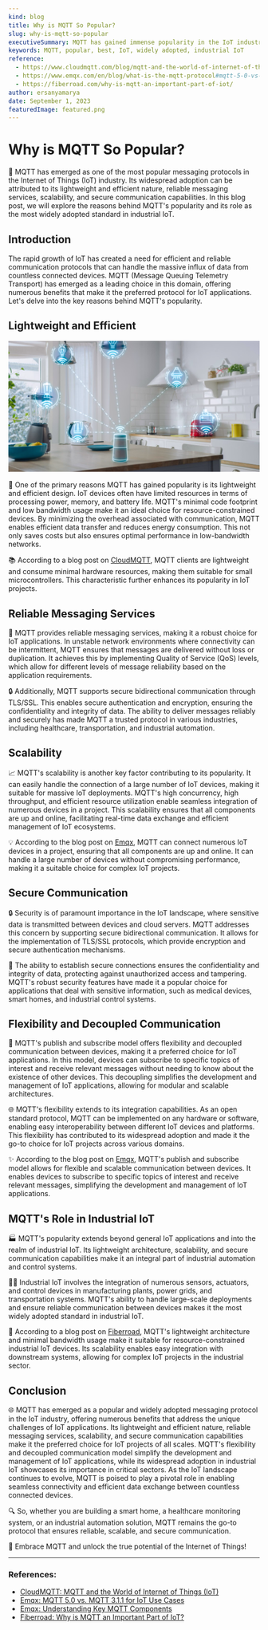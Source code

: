 ```yaml
---
kind: blog
title: Why is MQTT So Popular?
slug: why-is-mqtt-so-popular
executiveSummary: MQTT has gained immense popularity in the IoT industry due to its lightweight and efficient nature, reliable messaging services, scalability, and secure communication capabilities. This blog post explores the reasons behind MQTT's popularity and its widespread adoption in industrial IoT.
keywords: MQTT, popular, best, IoT, widely adopted, industrial IoT
reference:
  - https://www.cloudmqtt.com/blog/mqtt-and-the-world-of-internet-of-things-iot.html
  - https://www.emqx.com/en/blog/what-is-the-mqtt-protocol#mqtt-5-0-vs-mqtt-3-1-1-for-iot-use-cases
  - https://fiberroad.com/why-is-mqtt-an-important-part-of-iot/
author: ersanyamarya
date: September 1, 2023
featuredImage: featured.png
---
```


# Why is MQTT So Popular?

🌟 MQTT has emerged as one of the most popular messaging protocols in the Internet of Things (IoT) industry. Its widespread adoption can be attributed to its lightweight and efficient nature, reliable messaging services, scalability, and secure communication capabilities. In this blog post, we will explore the reasons behind MQTT's popularity and its role as the most widely adopted standard in industrial IoT.

## Introduction

The rapid growth of IoT has created a need for efficient and reliable communication protocols that can handle the massive influx of data from countless connected devices. MQTT (Message Queuing Telemetry Transport) has emerged as a leading choice in this domain, offering numerous benefits that make it the preferred protocol for IoT applications. Let's delve into the key reasons behind MQTT's popularity.

## Lightweight and Efficient

<!-- // mark down image -->

![Lightweight and Efficient](./lightweight-and-efficient.png)

🚀 One of the primary reasons MQTT has gained popularity is its lightweight and efficient design. IoT devices often have limited resources in terms of processing power, memory, and battery life. MQTT's minimal code footprint and low bandwidth usage make it an ideal choice for resource-constrained devices. By minimizing the overhead associated with communication, MQTT enables efficient data transfer and reduces energy consumption. This not only saves costs but also ensures optimal performance in low-bandwidth networks.

📚 According to a blog post on [CloudMQTT](https://www.cloudmqtt.com/blog/mqtt-and-the-world-of-internet-of-things-iot.html), MQTT clients are lightweight and consume minimal hardware resources, making them suitable for small microcontrollers. This characteristic further enhances its popularity in IoT projects.

## Reliable Messaging Services

📨 MQTT provides reliable messaging services, making it a robust choice for IoT applications. In unstable network environments where connectivity can be intermittent, MQTT ensures that messages are delivered without loss or duplication. It achieves this by implementing Quality of Service (QoS) levels, which allow for different levels of message reliability based on the application requirements.

🔒 Additionally, MQTT supports secure bidirectional communication through TLS/SSL. This enables secure authentication and encryption, ensuring the confidentiality and integrity of data. The ability to deliver messages reliably and securely has made MQTT a trusted protocol in various industries, including healthcare, transportation, and industrial automation.

## Scalability

📈 MQTT's scalability is another key factor contributing to its popularity. It can easily handle the connection of a large number of IoT devices, making it suitable for massive IoT deployments. MQTT's high concurrency, high throughput, and efficient resource utilization enable seamless integration of numerous devices in a project. This scalability ensures that all components are up and online, facilitating real-time data exchange and efficient management of IoT ecosystems.

💡 According to the blog post on [Emqx](https://www.emqx.com/en/blog/what-is-the-mqtt-protocol#mqtt-5-0-vs-mqtt-3-1-1-for-iot-use-cases), MQTT can connect numerous IoT devices in a project, ensuring that all components are up and online. It can handle a large number of devices without compromising performance, making it a suitable choice for complex IoT projects.

## Secure Communication

🔒 Security is of paramount importance in the IoT landscape, where sensitive data is transmitted between devices and cloud servers. MQTT addresses this concern by supporting secure bidirectional communication. It allows for the implementation of TLS/SSL protocols, which provide encryption and secure authentication mechanisms.

🔐 The ability to establish secure connections ensures the confidentiality and integrity of data, protecting against unauthorized access and tampering. MQTT's robust security features have made it a popular choice for applications that deal with sensitive information, such as medical devices, smart homes, and industrial control systems.

## Flexibility and Decoupled Communication

🔗 MQTT's publish and subscribe model offers flexibility and decoupled communication between devices, making it a preferred choice for IoT applications. In this model, devices can subscribe to specific topics of interest and receive relevant messages without needing to know about the existence of other devices. This decoupling simplifies the development and management of IoT applications, allowing for modular and scalable architectures.

🌐 MQTT's flexibility extends to its integration capabilities. As an open standard protocol, MQTT can be implemented on any hardware or software, enabling easy interoperability between different IoT devices and platforms. This flexibility has contributed to its widespread adoption and made it the go-to choice for IoT projects across various domains.

✨ According to the blog post on [Emqx](https://www.emqx.com/en/blog/what-is-the-mqtt-protocol#understanding-key-mqtt-components), MQTT's publish and subscribe model allows for flexible and scalable communication between devices. It enables devices to subscribe to specific topics of interest and receive relevant messages, simplifying the development and management of IoT applications.

## MQTT's Role in Industrial IoT

🏭 MQTT's popularity extends beyond general IoT applications and into the realm of industrial IoT. Its lightweight architecture, scalability, and secure communication capabilities make it an integral part of industrial automation and control systems.

👷‍♂️ Industrial IoT involves the integration of numerous sensors, actuators, and control devices in manufacturing plants, power grids, and transportation systems. MQTT's ability to handle large-scale deployments and ensure reliable communication between devices makes it the most widely adopted standard in industrial IoT.

📖 According to a blog post on [Fiberroad](https://fiberroad.com/why-is-mqtt-an-important-part-of-iot/), MQTT's lightweight architecture and minimal bandwidth usage make it suitable for resource-constrained industrial IoT devices. Its scalability enables easy integration with downstream systems, allowing for complex IoT projects in the industrial sector.

## Conclusion

🌐 MQTT has emerged as a popular and widely adopted messaging protocol in the IoT industry, offering numerous benefits that address the unique challenges of IoT applications. Its lightweight and efficient nature, reliable messaging services, scalability, and secure communication capabilities make it the preferred choice for IoT projects of all scales. MQTT's flexibility and decoupled communication model simplify the development and management of IoT applications, while its widespread adoption in industrial IoT showcases its importance in critical sectors. As the IoT landscape continues to evolve, MQTT is poised to play a pivotal role in enabling seamless connectivity and efficient data exchange between countless connected devices.

🔍 So, whether you are building a smart home, a healthcare monitoring system, or an industrial automation solution, MQTT remains the go-to protocol that ensures reliable, scalable, and secure communication.

🌟 Embrace MQTT and unlock the true potential of the Internet of Things!

---

### References:

- <a href="https://www.cloudmqtt.com/blog/mqtt-and-the-world-of-internet-of-things-iot.html" target="_blank">CloudMQTT: MQTT and the World of Internet of Things (IoT)</a>
- <a href="https://www.emqx.com/en/blog/what-is-the-mqtt-protocol#mqtt-5-0-vs-mqtt-3-1-1-for-iot-use-cases" target="_blank">Emqx: MQTT 5.0 vs. MQTT 3.1.1 for IoT Use Cases</a>
- <a href="https://www.emqx.com/en/blog/what-is-the-mqtt-protocol#understanding-key-mqtt-components" target="_blank">Emqx: Understanding Key MQTT Components</a>
- <a href="https://fiberroad.com/why-is-mqtt-an-important-part-of-iot/" target="_blank">Fiberroad: Why is MQTT an Important Part of IoT?</a>



